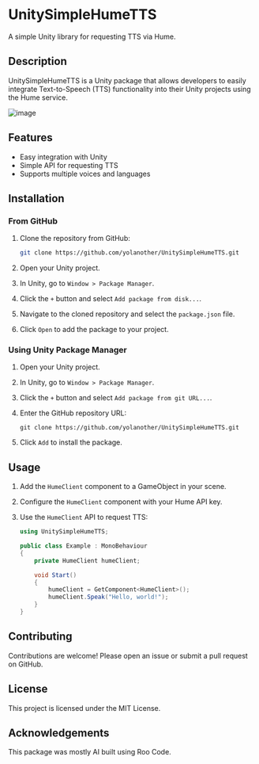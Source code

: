 # UnitySimpleHumeTTS

A simple Unity library for requesting TTS via Hume.

## Description

UnitySimpleHumeTTS is a Unity package that allows developers to easily integrate Text-to-Speech (TTS) functionality into their Unity projects using the Hume service.

![image](https://github.com/user-attachments/assets/36dfc3b2-a1a5-4c8f-8845-e3d060d8af48)


## Features

- Easy integration with Unity
- Simple API for requesting TTS
- Supports multiple voices and languages

## Installation

### From GitHub

1. Clone the repository from GitHub:
   ```sh
   git clone https://github.com/yolanother/UnitySimpleHumeTTS.git
   ```

2. Open your Unity project.

3. In Unity, go to `Window > Package Manager`.

4. Click the `+` button and select `Add package from disk...`.

5. Navigate to the cloned repository and select the `package.json` file.

6. Click `Open` to add the package to your project.

### Using Unity Package Manager

1. Open your Unity project.

2. In Unity, go to `Window > Package Manager`.

3. Click the `+` button and select `Add package from git URL...`.

4. Enter the GitHub repository URL:
   ```
   git clone https://github.com/yolanother/UnitySimpleHumeTTS.git
   ```

5. Click `Add` to install the package.

## Usage

1. Add the `HumeClient` component to a GameObject in your scene.

2. Configure the `HumeClient` component with your Hume API key.

3. Use the `HumeClient` API to request TTS:
   ```csharp
   using UnitySimpleHumeTTS;

   public class Example : MonoBehaviour
   {
       private HumeClient humeClient;

       void Start()
       {
           humeClient = GetComponent<HumeClient>();
           humeClient.Speak("Hello, world!");
       }
   }
   ```

## Contributing

Contributions are welcome! Please open an issue or submit a pull request on GitHub.

## License

This project is licensed under the MIT License.

## Acknowledgements

This package was mostly AI built using Roo Code.
